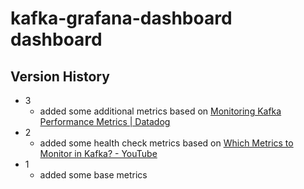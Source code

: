 # kafka-grafana-dashboard dashboard

## Version History
- 3
    - added some additional metrics based on [Monitoring Kafka Performance Metrics | Datadog](https://www.datadoghq.com/ja/blog/monitoring-kafka-performance-metrics/)
- 2
    - added some health check metrics based on [Which Metrics to Monitor in Kafka? - YouTube](https://www.youtube.com/watch?v=XXLe0KNEbR4)
- 1
    - added some base metrics
